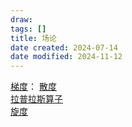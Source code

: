 ```yaml
---
draw:
tags: []
title: 场论
date created: 2024-07-14
date modified: 2024-11-12
---
```


[梯度](梯度.md)：
[散度](散度.md)  
[拉普拉斯算子](拉普拉斯算子.md)  
[旋度](旋度)
